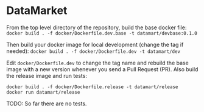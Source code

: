# DataMarket

From the top level directory of the repository, build the base docker file:
`docker build . -f docker/Dockerfile.dev.base -t datamart/devbase:0.1.0`

Then build your docker image for local development (change the tag if needed):
`docker build . -f docker/Dockerfile.dev -t datamart/dev`

Edit `docker/Dockerfile.dev` to change the tag name and rebuild the base image with a new version whenever you send a Pull Request (PR). Also build the release image and run tests:
```
docker build . -f docker/Dockerfile.release -t datamart/release
docker run datamart/release
```

TODO: So far there are no tests.
